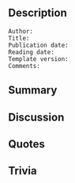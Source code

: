 ## Description

```
Author:
Title:
Publication date:
Reading date:
Template version:
Comments:
```

## Summary

## Discussion

## Quotes

## Trivia
